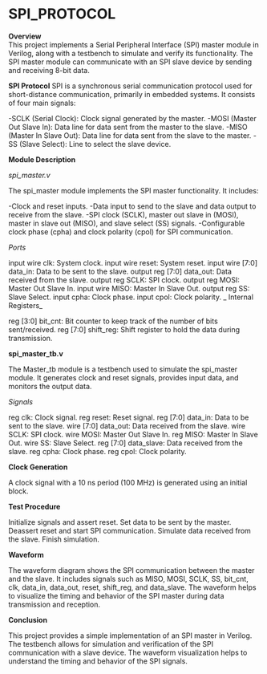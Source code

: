 # SPI_PROTOCOL
**Overview**  
This project implements a Serial Peripheral Interface (SPI) master module in Verilog, along with a testbench to simulate and verify its functionality. The SPI master module can communicate with an SPI slave device by sending and receiving 8-bit data.

**SPI Protocol**
SPI is a synchronous serial communication protocol used for short-distance communication, primarily in embedded systems. It consists of four main signals:

-SCLK (Serial Clock): Clock signal generated by the master.
-MOSI (Master Out Slave In): Data line for data sent from the master to the slave.
-MISO (Master In Slave Out): Data line for data sent from the slave to the master.
-SS (Slave Select): Line to select the slave device.


**Module Description**

_spi_master.v_

The spi_master module implements the SPI master functionality. It includes:

-Clock and reset inputs.
-Data input to send to the slave and data output to receive from the slave.
-SPI clock (SCLK), master out slave in (MOSI), master in slave out (MISO), and slave select (SS) signals.
-Configurable clock phase (cpha) and clock polarity (cpol) for SPI communication.

_Ports_

input wire clk: System clock.
input wire reset: System reset.
input wire [7:0] data_in: Data to be sent to the slave.
output reg [7:0] data_out: Data received from the slave.
output reg SCLK: SPI clock.
output reg MOSI: Master Out Slave In.
input wire MISO: Master In Slave Out.
output reg SS: Slave Select.
input cpha: Clock phase.
input cpol: Clock polarity.
_
Internal Registers_

reg [3:0] bit_cnt: Bit counter to keep track of the number of bits sent/received.
reg [7:0] shift_reg: Shift register to hold the data during transmission.


**spi_master_tb.v** 

The Master_tb module is a testbench used to simulate the spi_master module. It generates clock and reset signals, provides input data, and monitors the output data.

_Signals_

reg clk: Clock signal.
reg reset: Reset signal.
reg [7:0] data_in: Data to be sent to the slave.
wire [7:0] data_out: Data received from the slave.
wire SCLK: SPI clock.
wire MOSI: Master Out Slave In.
reg MISO: Master In Slave Out.
wire SS: Slave Select.
reg [7:0] data_slave: Data received from the slave.
reg cpha: Clock phase.
reg cpol: Clock polarity.

**Clock Generation**

A clock signal with a 10 ns period (100 MHz) is generated using an initial block.

**Test Procedure**

Initialize signals and assert reset.
Set data to be sent by the master.
Deassert reset and start SPI communication.
Simulate data received from the slave.
Finish simulation.

**Waveform**

The waveform diagram shows the SPI communication between the master and the slave. It includes signals such as MISO, MOSI, SCLK, SS, bit_cnt, clk, data_in, data_out, reset, shift_reg, and data_slave. The waveform helps to visualize the timing and behavior of the SPI master during data transmission and reception.

**Conclusion**


This project provides a simple implementation of an SPI master in Verilog. The testbench allows for simulation and verification of the SPI communication with a slave device. The waveform visualization helps to understand the timing and behavior of the SPI signals.
